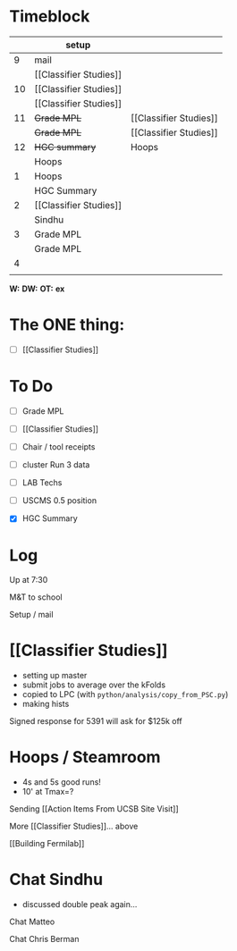 # Timeblock

|     | setup                  |                        |
| --- | ---------------------- | ---------------------- |
| 9   | mail                   |                        |
|     | [[Classifier Studies]] |                        |
| 10  | [[Classifier Studies]] |                        |
|     | [[Classifier Studies]] |                        |
| 11  | ~~Grade MPL~~          | [[Classifier Studies]] |
|     | ~~Grade MPL~~          | [[Classifier Studies]] |
| 12  | ~~HGC summary~~        | Hoops                  |
|     | Hoops                  |                        |
| 1   | Hoops                  |                        |
|     | HGC Summary            |                        |
| 2   | [[Classifier Studies]] |                        |
|     | Sindhu                 |                        |
| 3   | Grade MPL              |                        |
|     | Grade MPL              |                        |
| 4   |                        |                        |
|     |                        |                        |

**W:**
**DW:**
**OT:**
**ex** 
# The ONE thing: 
- [ ] [[Classifier Studies]]


# To Do
- [ ] Grade MPL
- [ ]  [[Classifier Studies]]
- [ ] Chair / tool receipts
- [ ]  cluster Run 3 data
- [ ] LAB Techs
- [ ] USCMS 0.5 position
- [x] HGC Summary


# Log

Up at 7:30

M&T to school

Setup / mail 

# [[Classifier Studies]]
- setting up master
- submit jobs to average over the kFolds
- copied to LPC (with `python/analysis/copy_from_PSC.py`)
- making hists



Signed response for 5391 will ask for $125k off

# Hoops / Steamroom
- 4s and 5s good runs! 
- 10' at Tmax=?

Sending [[Action Items From UCSB Site Visit]]

More [[Classifier Studies]]... above

[[Building Fermilab]]

# Chat Sindhu
- discussed double peak again...

Chat Matteo

Chat Chris Berman